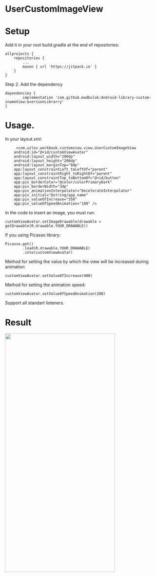 # UserCustomImageView
 
 <h1>Setup</h1>
 
 Add it in your root build.gradle at the end of repositories:

	allprojects {
		repositories {
			...
			maven { url 'https://jitpack.io' }
		}
	}
 
 
Step 2. Add the dependency

	dependencies {
	        implementation 'com.github.madbulok:Android-library-custom-inameView:$versionLibrarry'
	}
 
 
 <h1>Usage.</h1>
 
 In your layout.xml:
 
         <com.uzlov.workbook.customview.view.UserCustomImageView
        android:id="@+id/customViewAvatar"
        android:layout_width="200dp"
        android:layout_height="200dp"
        android:layout_marginTop="8dp"
        app:layout_constraintLeft_toLeftOf="parent"
        app:layout_constraintRight_toRightOf="parent"
        app:layout_constraintTop_toBottomOf="@+id/button"
        app:piv_borderColor="@color/colorPrimaryDark"
        app:piv_borderWidth="3dp"
        app:piv_animationInterpolator="DecelerateInterpolator"
        app:piv_initial="@string/app_name"
        app:piv_valueOfIncrease="350"
        app:piv_valueOfSpeedAnimation="100" />
 
In the code to insert an image, you must run:

    customViewAvatar.setImageDrawable(drawable = getDrawable(R.drawable.YOUR_DRAWABLE))
    
If you using Picasso library:
        
	Picasso.get()
            .load(R.drawable.YOUR_DRAWABLE)
            .into(customViewAvatar)

Method for setting the value by which the view will be increased during animation

    customViewAvatar.setValueOfIncrease(400)
    
Method for setting the animation speed:

    customViewAvatar.setValueOfSpeedAnimation(200)
	
Support all standart listeners.

<h1>Result</h1>
<img src="https://krotty.ru/1.gif" width="360" height="780" />
